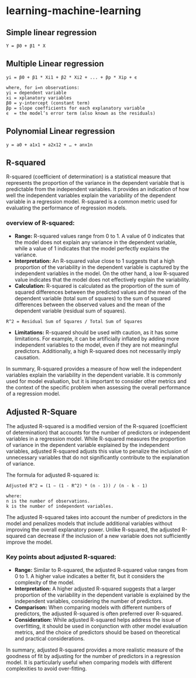 # learning-machine-learning

## Simple linear regression

````text
Y = β0 + β1 * X 
````

## Multiple Linear regression

````text
yi = β0 + β1 * Xi1 + β2 * Xi2 + ... + βp * Xip + ϵ

where, for i=n observations:
yi = dependent variable
xi = xplanatory variables
β0 = y-intercept (constant term)
βp = slope coefficients for each explanatory variable
ϵ  = the model’s error term (also known as the residuals)
````

## Polynomial Linear regression

````text
y = a0 + a1x1 + a2x12 + … + anx1n
````

## R-squared

R-squared (coefficient of determination) is a statistical measure that represents the proportion
of the variance in the dependent variable that is predictable from the independent variables.
It provides an indication of how well the independent variables explain the variability of the
dependent variable in a regression model. R-squared is a common metric used for evaluating the
performance of regression models.

### overview of R-squared:

- **Range:** R-squared values range from 0 to 1. A value of 0 indicates that the model does not explain any variance in
  the dependent variable, while a value of 1 indicates that the model perfectly explains the variance.
- **Interpretation:** An R-squared value close to 1 suggests that a high proportion of the variability in the dependent
  variable is captured by the independent variables in the model. On the other hand, a low R-squared value indicates
  that the model does not effectively explain the variability.
- **Calculation:** R-squared is calculated as the proportion of the sum of squared differences between the predicted
  values and the mean of the dependent variable (total sum of squares) to the sum of squared differences between the
  observed values and the mean of the dependent variable (residual sum of squares).

````text
R^2 = Residual Sum of Squares / Total Sum of Squares
````

- **Limitations:** R-squared should be used with caution, as it has some limitations. For example, it can be
  artificially inflated by adding more independent variables to the model, even if they are not meaningful predictors.
  Additionally, a high R-squared does not necessarily imply causation.

In summary, R-squared provides a measure of how well the independent variables explain the variability in the dependent
variable. It is commonly used for model evaluation, but it is important to consider other metrics and the context of the
specific problem when assessing the overall performance of a regression model.

## Adjusted R-Square

The adjusted R-squared is a modified version of the R-squared (coefficient of determination) that accounts for the
number of predictors or independent variables in a regression model. While R-squared measures the proportion of variance
in the dependent variable explained by the independent variables, adjusted R-squared adjusts this value to penalize the
inclusion of unnecessary variables that do not significantly contribute to the explanation of variance.

The formula for adjusted R-squared is:

````text
Adjusted R^2 = (1 − (1 - R^2) * (n - 1)) / (n - k - 1)

where:
n is the number of observations.
k is the number of independent variables.
````

The adjusted R-squared takes into account the number of predictors in the model and penalizes models that include
additional variables without improving the overall explanatory power. Unlike R-squared, the adjusted R-squared can
decrease if the inclusion of a new variable does not sufficiently improve the model.

### Key points about adjusted R-squared:

- **Range:** Similar to R-squared, the adjusted R-squared value ranges from 0 to 1. A higher value indicates a better
  fit, but it considers the complexity of the model.
- **Interpretation:** A higher adjusted R-squared suggests that a larger proportion of the variability in the dependent
  variable is explained by the independent variables, considering the number of predictors.
- **Comparison:** When comparing models with different numbers of predictors, the adjusted R-squared is often preferred
  over R-squared.
- **Consideration:** While adjusted R-squared helps address the issue of overfitting, it should be used in conjunction
  with other model evaluation metrics, and the choice of predictors should be based on theoretical and practical
  considerations.

In summary, adjusted R-squared provides a more realistic measure of the goodness of fit by adjusting for the number of
predictors in a regression model. It is particularly useful when comparing models with different complexities to avoid
over-fitting.